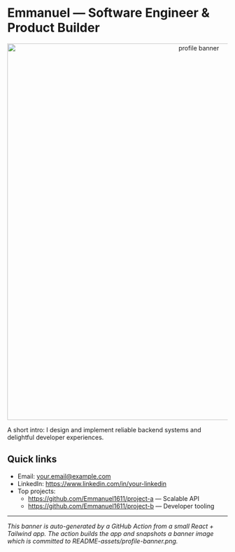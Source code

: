 # Emmanuel — Software Engineer & Product Builder

<!-- Banner image generated by Action -->
<p align="center">
  <img alt="profile banner" src="./README-assets/profile-banner.png" width="860" />
</p>

A short intro: I design and implement reliable backend systems and delightful developer experiences.

## Quick links
- Email: your.email@example.com
- LinkedIn: https://www.linkedin.com/in/your-linkedin
- Top projects:
  - https://github.com/Emmanuel1611/project-a — Scalable API
  - https://github.com/Emmanuel1611/project-b — Developer tooling

---

_This banner is auto-generated by a GitHub Action from a small React + Tailwind app. The action builds the app and snapshots a banner image which is committed to README-assets/profile-banner.png._